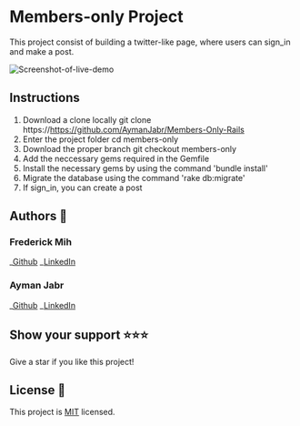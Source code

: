 # Members-only Project
 This project consist of building a twitter-like page, where users can 
 sign_in and make a post.

![Screenshot-of-live-demo](./app/assets/images/screenshot1.png)
## Instructions
1. Download a clone locally git clone https://https://github.com/AymanJabr/Members-Only-Rails
2. Enter the project folder cd members-only
3. Download the proper branch git checkout members-only
4. Add the neccessary gems required in the Gemfile
5. Install the necessary gems by using the command 'bundle install'
6. Migrate the database using the command 'rake db:migrate'
7. If sign_in, you can create a post
## Authors :bust_in_silhouette:
### Frederick Mih
\_[Github](https://github.com/FrederickMih)
\_[LinkedIn](https://www.linkedin.com/in/frederick-mih/)
### Ayman Jabr
\_[Github](https://github.com/AymanJabr/)
\_[LinkedIn](https://www.linkedin.com/in/ayman-jabr-3705a4100/)
## Show your support :star:️:star:️:star:️
Give a star if you like this project!
## License :memo:
This project is [MIT](https://www.mit.edu/~amini/LICENSE.md) licensed.